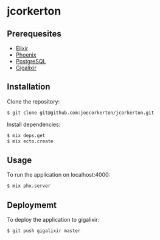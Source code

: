 # jcorkerton

## Prerequesites

* [Elixir]
* [Phoenix]
* [PostgreSQL]
* [Gigalixir]

## Installation

Clone the repository:

```sh
$ git clone git@github.com:joecorkerton/jcorkerton.git
```

Install dependencies:

```sh
$ mix deps.get
$ mix ecto.create
```

## Usage

To run the application on localhost:4000:

```sh
$ mix phx.server
```

## Deploymemt

To deploy the application to gigalixir:

```sh
$ git push gigalixir master
```

[elixir]: https://elixir-lang.org/install.html
[phoenix]: https://hexdocs.pm/phoenix/installation.html#content
[postgresql]: http://www.postgresql.org
[gigalixir]: http://gigalixir.readthedocs.io/en/latest/main.html
